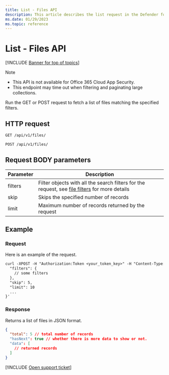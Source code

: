 ```yaml
---
title: List - Files API
description: This article describes the list request in the Defender for Cloud Apps Files API.
ms.date: 01/29/2023
ms.topic: reference
---
```

# List - Files API

[!INCLUDE [Banner for top of topics](includes/banner.md)]

> [!NOTE]
>
> - This API is not available for Office 365 Cloud App Security.
> - This endpoint may time out when filtering and paginating large collections.

Run the GET or POST request to fetch a list of files matching the specified filters.

## HTTP request

```rest
GET /api/v1/files/
```

```rest
POST /api/v1/files/
```

## Request BODY parameters

| Parameter | Description |
| --- | --- |
| filters | Filter objects with all the search filters for the request, see [file filters](api-files.md#filters) for more details |
| skip | Skips the specified number of records |
| limit | Maximum number of records returned by the request |

## Example

### Request

Here is an example of the request.

```rest
curl -XPOST -H "Authorization:Token <your_token_key>" -H "Content-Type: application/json" "https://<tenant_id>.<tenant_region>.contoso.com/api/v1/files/" -d '{
  "filters": {
    // some filters
  },
  "skip": 5,
  "limit": 10
  ...
}'
```

### Response

Returns a list of files in JSON format.

```json
{
  "total": 5 // total number of records
  "hasNext": true // whether there is more data to show or not.
  "data": [
    // returned records
  ]
}
```

[!INCLUDE [Open support ticket](includes/support.md)]
